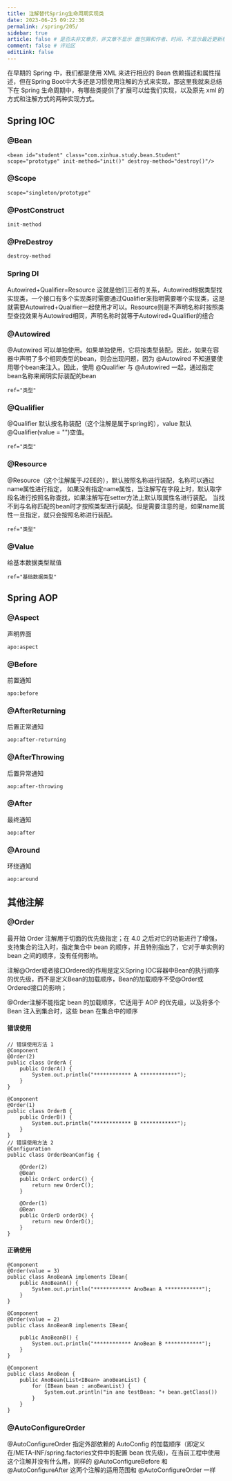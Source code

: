 ```yaml
---
title: 注解替代Spring生命周期实现类
date: 2023-06-25 09:22:36
permalink: /spring/205/
sidebar: true
article: false # 是否未非文章页，非文章不显示 面包屑和作者、时间，不显示最近更新栏，不会参与到最近更新文章的数据计算中
comment: false # 评论区
editLink: false
---
```



在早期的 Spring 中，我们都是使用 XML 来进行相应的 Bean 依赖描述和属性描述，但在Spring Boot中大多还是习惯使用注解的方式来实现，那这里我就来总结下在 Spring 生命周期中，有哪些类提供了扩展可以给我们实现，以及原先 xml 的方式和注解方式的两种实现方式。

## Spring IOC
### @Bean
```
<bean id="student" class="com.xinhua.study.bean.Student" scope="prototype" init-method="init()" destroy-method="destroy()"/>
```
### @Scope
```
scope="singleton/prototype"
```
### @PostConstruct
```
init-method
```
### @PreDestroy
```
destroy-method
```

### Spring DI
Autowired+Qualifier=Resource 这就是他们三者的关系，Autowired根据类型找实现类，一个接口有多个实现类时需要通过Qualifier来指明需要哪个实现类，这是就需要Autowired+Qualifier一起使用才可以。Resource则是不声明名称时按照类型查找效果与Autowired相同，声明名称时就等于Autowired+Qualifier的组合

### @Autowired
@Autowired 可以单独使用。如果单独使用，它将按类型装配。因此，如果在容器中声明了多个相同类型的bean，则会出现问题，因为 @Autowired 不知道要使用哪个bean来注入。因此，使用 @Qualifier 与 @Autowired 一起，通过指定bean名称来阐明实际装配的bean
```
ref="类型"
```
### @Qualifier
@Qualifier 默认按名称装配（这个注解是属于spring的），value 默认@Qualifier(value = "")空值。
```
ref="类型"
```
### @Resource
@Resource（这个注解属于J2EE的），默认按照名称进行装配，名称可以通过name属性进行指定， 如果没有指定name属性，当注解写在字段上时，默认取字段名进行按照名称查找，如果注解写在setter方法上默认取属性名进行装配。 当找不到与名称匹配的bean时才按照类型进行装配。但是需要注意的是，如果name属性一旦指定，就只会按照名称进行装配。
```
ref="类型"
```
### @Value
给基本数据类型赋值
```
ref="基础数据类型"
```
## Spring AOP
### @Aspect
声明界面
```
apo:aspect
```
### @Before
前置通知
```
apo:before
```
### @AfterReturning
后置正常通知
```
aop:after-returning
```
### @AfterThrowing
后置异常通知
```
aop:after-throwing
```
### @After
最终通知
```
aop:after
```
### @Around
环绕通知
```
aop:around
```

## 其他注解
### @Order
最开始 Order 注解用于切面的优先级指定；在 4.0 之后对它的功能进行了增强，支持集合的注入时，指定集合中 bean 的顺序，并且特别指出了，它对于单实例的 bean 之间的顺序，没有任何影响。

注解@Order或者接口Ordered的作用是定义Spring IOC容器中Bean的执行顺序的优先级，而不是定义Bean的加载顺序，Bean的加载顺序不受@Order或Ordered接口的影响；

@Order注解不能指定 bean 的加载顺序，它适用于 AOP 的优先级，以及将多个 Bean 注入到集合时，这些 bean 在集合中的顺序
#### 错误使用
```
// 错误使用方法 1
@Component
@Order(2)
public class OrderA {
    public OrderA() {
        System.out.println("************ A ************");
    }
}

@Component
@Order(1)
public class OrderB {
    public OrderB() {
        System.out.println("************ B ************");
    }
}
// 错误使用方法 2
@Configuration
public class OrderBeanConfig {
 
    @Order(2)
    @Bean
    public OrderC orderC() {
        return new OrderC();
    }
 
    @Order(1)
    @Bean
    public OrderD orderD() {
        return new OrderD();
    }
}
```
#### 正确使用
```
@Component
@Order(value = 3)
public class AnoBeanA implements IBean{
    public AnoBeanA() {
        System.out.println("************ AnoBean A ************");
    }
}

@Component
@Order(value = 2)
public class AnoBeanB implements IBean{
 
    public AnoBeanB() {
        System.out.println("************ AnoBean B ************");
    }
}

@Component
public class AnoBean {
    public AnoBean(List<IBean> anoBeanList) {
        for (IBean bean : anoBeanList) {
            System.out.println("in ano testBean: "+ bean.getClass())
        }
    }
}
```
### @AutoConfigureOrder
@AutoConfigureOrder 指定外部依赖的 AutoConfig 的加载顺序（即定义在/META-INF/spring.factories文件中的配置 bean 优先级)，在当前工程中使用这个注解并没有什么用，同样的 @AutoConfigureBefore 和 @AutoConfigureAfter 这两个注解的适用范围和 @AutoConfigureOrder 一样